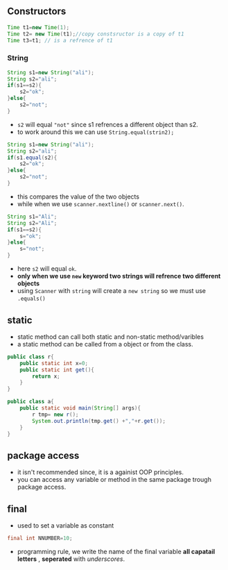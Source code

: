 ## Constructors
```java 
Time t1=new Time(1);
Time t2= new Time(t1);//copy constsructor is a copy of t1
Time t3=t1; // is a refrence of t1
```

### String 
```java
String s1=new String("ali");
String s2="ali";
if(s1==s2){
    s2="ok";   
}else{
    s2="not";
}
```
+ `s2` will equal `"not"` since s1 refrences a different object than s2.
+ to work around this we can use `String.equal(strin2);`
```java
String s1=new String("ali");
String s2="ali";
if(s1.equal(s2){
    s2="ok";   
}else{
    s2="not";
}
```
+ this compares the value of the two objects
+ while when we use `scanner.nextline()` or `scanner.next()`.
```java
String s1="Ali";
String s2="Ali";
if(s1==s2){
    s="ok";
}else{
    s="not";
}
```
+ here `s2` will equal `ok`.
+ __only when we use `new` keyword two strings will refrence two different objects__
+ using `Scanner` with `string` will create a `new string` so we must use `.equals()`

## static
+ static method can call both static and non-static method/varibles
+ a static method can be called from a object or from the class.
```java
public class r{
    public static int x=0;
    public static int get(){
        return x;
    }
}
```
```java
public class a{
    public static void main(String[] args){
        r tmp= new r();
        System.out.println(tmp.get() +","+r.get());
    }
}
```


## package access 
+ it isn't recommended since, it is a againist OOP principles.
+ you can access any variable or method in the same package trough package access.
## final
+ used to set a variable as constant
```java
final int NNUMBER=10;
```
+ programming  rule, we write the name of the final variable __all capatail letters__ , __seperated__ with _underscores_.
